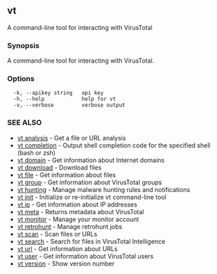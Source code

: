 ## vt

A command-line tool for interacting with VirusTotal

### Synopsis

A command-line tool for interacting with VirusTotal.

### Options

```
  -k, --apikey string   api key
  -h, --help            help for vt
  -v, --verbose         verbose output
```

### SEE ALSO

* [vt analysis](vt_analysis.md)	 - Get a file or URL analysis
* [vt completion](vt_completion.md)	 - Output shell completion code for the specified shell (bash or zsh)
* [vt domain](vt_domain.md)	 - Get information about Internet domains
* [vt download](vt_download.md)	 - Download files
* [vt file](vt_file.md)	 - Get information about files
* [vt group](vt_group.md)	 - Get information about VirusTotal groups
* [vt hunting](vt_hunting.md)	 - Manage malware hunting rules and notifications
* [vt init](vt_init.md)	 - Initialize or re-initialize vt command-line tool
* [vt ip](vt_ip.md)	 - Get information about IP addresses
* [vt meta](vt_meta.md)	 - Returns metadata about VirusTotal
* [vt monitor](vt_monitor.md)	 - Manage your monitor account
* [vt retrohunt](vt_retrohunt.md)	 - Manage retrohunt jobs
* [vt scan](vt_scan.md)	 - Scan files or URLs
* [vt search](vt_search.md)	 - Search for files in VirusTotal Intelligence
* [vt url](vt_url.md)	 - Get information about URLs
* [vt user](vt_user.md)	 - Get information about VirusTotal users
* [vt version](vt_version.md)	 - Show version number

